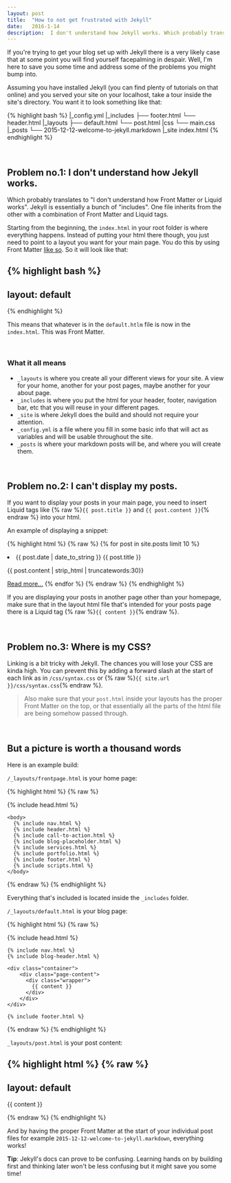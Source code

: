 ```yaml
---
layout: post
title:  "How to not get frustrated with Jekyll"
date:   2016-1-14
description:  I don't understand how Jekyll works. Which probably translates to "I don't understand how Front Matter or Liquid works".
---
```


If you're trying to get your blog set up with Jekyll there is a very likely case that at some point you will find yourself facepalming in despair. Well, I'm here to save you some time and address some of the problems you might bump into.

Assuming you have installed Jekyll (you can find plenty of tutorials on that online) and you served your site on your localhost, take a tour inside the site's directory. You want it to look something like that:

{% highlight bash %}
|_config.yml
|_includes
├── footer.html
└── header.html
|_layouts
├── default.html
└── post.html
|css
└── main.css
|_posts
└── 2015-12-12-welcome-to-jekyll.markdown
|_site
index.html
{% endhighlight %}

<br>

## Problem no.1: I don't understand how Jekyll works.

Which probably translates to "I don't understand how Front Matter or Liquid works". Jekyll is essentially a bunch of "includes". One file inherits from the other with a combination of Front Matter and Liquid tags.

Starting from the beginning, the `index.html` in your root folder is where everything happens. Instead of putting your html there though, you just need to point to a layout you want for your main page. You do this by using Front Matter [like so][front-matter]. So it will look like that:

{% highlight bash %}
---
layout: default
---
{% endhighlight %}

This means that whatever is in the `default.htlm` file is now in the `index.html`. This was Front Matter.

<br>

### What it all means

* `_layouts` is where you create all your different views for your site. A view for your home, another for your post pages, maybe another for your about page.
* `_includes` is where you put the html for your header, footer, navigation bar, etc that you will reuse in your different pages.
* `_site` is where Jekyll does the build and should not require your attention.
* `_config.yml` is a file where you fill in some basic info that will act as variables and will be usable throughout the site.
* `_posts` is where your markdown posts will be, and where you will create them.

<br>

## Problem no.2: I can't display my posts.

If you want to display your posts in your main page, you need to insert Liquid tags like {% raw %}`{{ post.title }}` and `{{ post.content }}`{% endraw %} into your html.

An example of displaying a snippet:

{% highlight html %}
{% raw %}
{% for post in site.posts limit 10 %}
<li>
    {{ post.date | date_to_string }}
    {{ post.title }}
</li>
<p>{{ post.content | strip_html | truncatewords:30}}</p>
<a href="{{ post.url }}">Read more...</a>
{% endfor %}
{% endraw %}
{% endhighlight %}

If you are displaying your posts in another page other than your homepage, make sure that in the layout html file that's intended for your posts page there is a Liquid tag {% raw %}`{{ content }}`{% endraw %}.

<br>

## Problem no.3: Where is my CSS?

Linking is a bit tricky with Jekyll. The chances you will lose your CSS are kinda high. You can prevent this by adding a forward slash at the start of each link as in `/css/syntax.css` or {% raw %}`{{ site.url }}/css/syntax.css`{% endraw %}.

> Also make sure that your `post.html` inside your layouts has the proper Front Matter on the top, or that essentially all the parts of the html file are being somehow passed through.

<br>

## But a picture is worth a thousand words

Here is an example build:

`/_layouts/frontpage.html` is your home page:

{% highlight html %}
{% raw %}
<!DOCTYPE html>
<html lang="en">

{% include head.html %}

    <body>
      {% include nav.html %}
      {% include header.html %}
      {% include call-to-action.html %}
      {% include blog-placeholder.html %}
      {% include services.html %}
      {% include portfolio.html %}
      {% include footer.html %}
      {% include scripts.html %}
    </body>

</html>

{% endraw %}
{% endhighlight %}

Everything that's included is located inside the `_includes` folder.

`/_layouts/default.html` is your blog page:

{% highlight html %}
{% raw %}
<!DOCTYPE html>
<html>

  {% include head.html %}

  <body>

    {% include nav.html %}
    {% include blog-header.html %}

    <div class="container">
        <div class="page-content">
          <div class="wrapper">
            {{ content }}
          </div>
        </div>
    </div>

    {% include footer.html %}

  </body>

</html>


{% endraw %}
{% endhighlight %}
<br>

`_layouts/post.html` is your post content:

{% highlight html %}
{% raw %}
---
layout: default
---
<article class="post">

  <div class="post-content">
    {{ content }}
  </div>

</article>

{% endraw %}
{% endhighlight %}

And by having the proper Front Matter at the start of your individual post files for example `2015-12-12-welcome-to-jekyll.markdown`, everything works!

**Tip**: Jekyll's docs can prove to be confusing. Learning hands on by building first and thinking later won't be less confusing but it might save you some time!

[jekyll-layouts]: http://jekyll.tips/guide/layouts/
[front-matter]: http://jekyll.tips/guide/front-matter-and-liquid/
